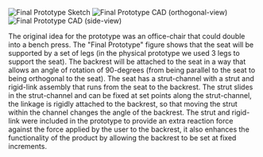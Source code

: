 
![Final Prototype Sketch](https://github.com/user-attachments/assets/3b484c7b-578d-44ec-932c-de1e54df311d)
![Final Prototype CAD (orthogonal-view)](https://github.com/user-attachments/assets/152ef414-e898-4193-99df-e5bf9bf387de)
![Final Prototype CAD (side-view)](https://github.com/user-attachments/assets/229958c4-ffd7-4a03-8324-9619dbc20d99)


The original idea for the prototype was an office-chair that could double into a bench press. The "Final Prototype" figure shows that the seat will be supported by a set of legs (in the physical prototype we used 3 legs to support the seat). The backrest will be attached to the seat in a way that allows an angle of rotation of 90-degrees (from being parallel to the seat to being orthogonal to the seat). The seat has a strut-channel with a strut and rigid-link assembly that runs from the seat to the backrest. The strut slides in the strut-channel and can be fixed at set points along the strut-channel, the linkage is rigidly attached to the backrest, so that moving the strut within the channel changes the angle of the backrest. The strut and rigid-link were included in the prototype to provide an extra reaction force against the force applied by the user to the backrest, it also enhances the functionality of the product by allowing the backrest to be set at fixed increments. 
